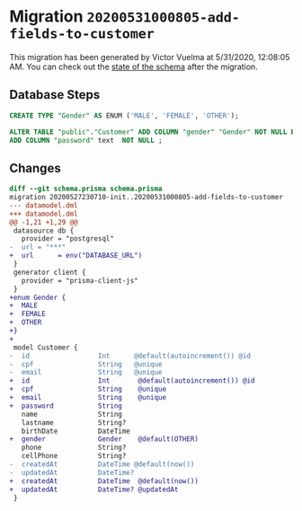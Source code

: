 # Migration `20200531000805-add-fields-to-customer`

This migration has been generated by Victor Vuelma at 5/31/2020, 12:08:05 AM.
You can check out the [state of the schema](./schema.prisma) after the migration.

## Database Steps

```sql
CREATE TYPE "Gender" AS ENUM ('MALE', 'FEMALE', 'OTHER');

ALTER TABLE "public"."Customer" ADD COLUMN "gender" "Gender" NOT NULL DEFAULT E'OTHER',
ADD COLUMN "password" text  NOT NULL ;
```

## Changes

```diff
diff --git schema.prisma schema.prisma
migration 20200527230710-init..20200531000805-add-fields-to-customer
--- datamodel.dml
+++ datamodel.dml
@@ -1,21 +1,29 @@
 datasource db {
   provider = "postgresql"
-  url = "***"
+  url      = env("DATABASE_URL")
 }
 generator client {
   provider = "prisma-client-js"
 }
+enum Gender {
+  MALE
+  FEMALE
+  OTHER
+}
+
 model Customer {
-  id                 Int      @default(autoincrement()) @id
-  cpf                String   @unique
-  email              String   @unique
+  id                 Int       @default(autoincrement()) @id
+  cpf                String    @unique
+  email              String    @unique
+  password           String
   name               String
   lastname           String?
   birthDate          DateTime
+  gender             Gender    @default(OTHER)
   phone              String?
   cellPhone          String?
-  createdAt          DateTime @default(now())
-  updatedAt          DateTime?
+  createdAt          DateTime  @default(now())
+  updatedAt          DateTime? @updatedAt
 }
```



